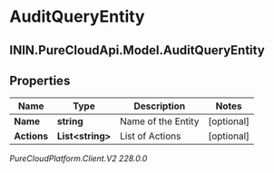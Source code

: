 # AuditQueryEntity

## ININ.PureCloudApi.Model.AuditQueryEntity

## Properties

|Name | Type | Description | Notes|
|------------ | ------------- | ------------- | -------------|
| **Name** | **string** | Name of the Entity | [optional] |
| **Actions** | **List&lt;string&gt;** | List of Actions | [optional] |



_PureCloudPlatform.Client.V2 228.0.0_
